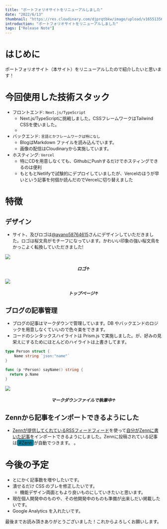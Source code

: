 ```yaml
---
title: "ポートフォリオサイトをリニューアルしました"
date: "2022/6/13"
thumbnail: "https://res.cloudinary.com/djprqtbkw/image/upload/v1655135665/blog/top.png"
introduction: "ポートフォリオサイトをリニューアルしました"
tags: ["Release Note"]
---
```


# はじめに
ポートフォリオサイト（本サイト）をリニューアルしたので紹介したいと思います！

# 今回使用した技術スタック

- フロントエンド: `Next.js/TypeScript`
  - Next.js/TypeScriptに挑戦しました。CSSフレームワークはTailwind CSSを使いました。
  - 
- バックエンド: `言語とかフレームワークは特になし`
  - BlogはMarkdown ファイルを読み込んでいます。
  - 画像の配信はCloudinaryから実施しています。
- ホスティング: `Vercel`
  - 特にCDを用意しなくても、GithubにPushするだけでホスティングできるのは便利
  - もともとNetlifyで試験的にデプロイしていましたが、Vercelのほうが早いという記事を何個か読んだのでVercelに切り替えました

# 特徴

## デザイン

- サイト、及びロゴは<a href="https://twitter.com/ayano58764615">@ayano58764615</a>さんにデザインしていただきました。ロゴは桜文鳥がモチーフになっています。かわいい印象の強い桜文鳥をかっこよく転換していただきました!

<img src="../../../images/buntyo.png" />
<h5 style="text-align:center;">ロゴ↑</h5>
<img src="https://res.cloudinary.com/djprqtbkw/image/upload/v1648052600/thumbnail_ixgc70.png" />
<h5 style="text-align:center;">トップページ↑</h5>

## ブログの記事管理

- ブログの記事はマークダウンで管理しています。DB やバックエンドのロジックを用意しなくていいので色々楽をできます。
- コードのシンタックスハイライトは Prism.js で実施しました。が、好みの見栄えにするためにほとんどのハイライトは上書きしてます。

```go
type Person struct {
    Name string `json:"name"`
}

func (p *Person) sayName() string {
  return p.Name
}

```

<img src="https://res.cloudinary.com/djprqtbkw/image/upload/v1648052599/markdown_hcvtvj.png" />
 <h5 style="text-align:center;">マークダウンファイルで執筆中↑</h5>

## Zennから記事をインポートできるようにした
- [Zennが提供してくれているRSSフィードフィード](https://zenn.dev/zenn/articles/zenn-feed-rss)を使って[自分がZennに書いた記事](https://zenn.dev/ryota_o)をインポートできるようにしました。Zennに投稿されている記事は<span style="background-color:#027d9c;display:inline-block;padding:2px 6px;border-radius:5px;">#Zenn</span>が自動でつきます。
。

# 今後の予定

- とにかく記事数を増やしたいです。
- 潰せるだけ CSS のブレを修正したいです。
  - 機能デザイン両面ともより良いものにしていきたいと思います。
- 現在個人開発中のものや、その他開発中のものも準備が出来しだい掲載したいです。
- Google Analytics を入れたいです。

最後までお読み頂きありがとうございました！これからよろしくお願いします。

